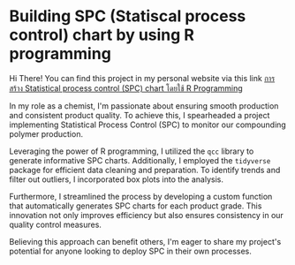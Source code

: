 # Building SPC (Statiscal process control) chart by using R programming

Hi There!
You can find this project in my personal website via this link
[การสร้าง Statistical process control (SPC) chart โดยใช้ R Programming](https://sealdata.wordpress.com/2023/10/29/building-spc-chart-by-r-programming/#building-spc-chart-by-qcc-library)

In my role as a chemist, I'm passionate about ensuring smooth production and consistent product quality. To achieve this, I spearheaded a project implementing Statistical Process Control (SPC) to monitor our compounding polymer production.

Leveraging the power of R programming, I utilized the ```qcc``` library to generate informative SPC charts. Additionally, I employed the ```tidyverse``` package for efficient data cleaning and preparation. To identify trends and filter out outliers, I incorporated box plots into the analysis.

Furthermore, I streamlined the process by developing a custom function that automatically generates SPC charts for each product grade. This innovation not only improves efficiency but also ensures consistency in our quality control measures.

Believing this approach can benefit others, I'm eager to share my project's potential for anyone looking to deploy SPC in their own processes.

